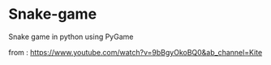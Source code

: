 # Snake-game
Snake game in python using PyGame

from : 
https://www.youtube.com/watch?v=9bBgyOkoBQ0&ab_channel=Kite 


